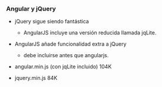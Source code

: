 ### Angular y jQuery

- jQuery sigue siendo fantástica
    - AngularJS incluye una versión reducida llamada jqLite.

- AngularJS añade funcionalidad extra a jQuery
    - debe incluirse antes que angularjs.

- angular.min.js (con jqLite incluido) 104K

- jquery.min.js 84K
